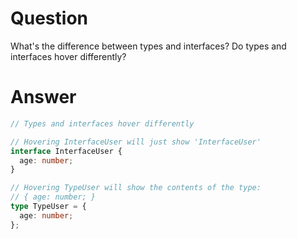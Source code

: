 # Question

What's the difference between types and interfaces?
Do types and interfaces hover differently?

# Answer

```ts
// Types and interfaces hover differently

// Hovering InterfaceUser will just show 'InterfaceUser'
interface InterfaceUser {
  age: number;
}

// Hovering TypeUser will show the contents of the type:
// { age: number; }
type TypeUser = {
  age: number;
};
```
